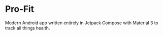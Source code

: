 # Pro-Fit
Modern Android app written entirely in Jetpack Compose with Material 3 to track all things health.
